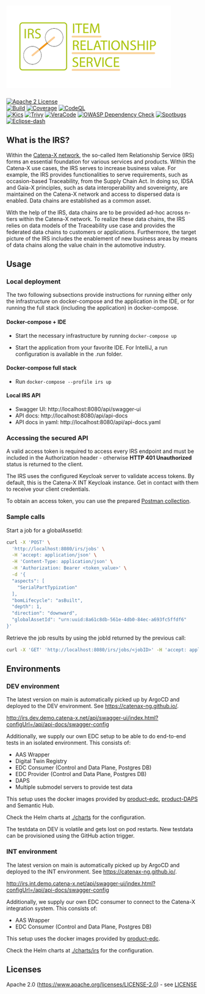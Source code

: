 # ![Item Relationship Service (IRS)](logo.png)

[![Apache 2 License](https://img.shields.io/badge/License-Apache_2.0-blue.svg)](https://github.com/catenax-ng/product-item-relationship-service/blob/main/LICENSE)  
[![Build](https://github.com/catenax-ng/product-item-relationship-service/actions/workflows/irs-build.yml/badge.svg)](https://github.com/catenax-ng/product-item-relationship-service/actions/workflows/irs-build.yml)
[![Coverage](https://sonarcloud.io/api/project_badges/measure?project=catenax-ng_product-item-relationship-service&metric=coverage)](https://sonarcloud.io/summary/new_code?id=catenax-ng_product-item-relationship-service)
[![CodeQL](https://github.com/catenax-ng/product-item-relationship-service/actions/workflows/codeql.yml/badge.svg)](https://github.com/catenax-ng/product-item-relationship-service/actions/workflows/codeql.yml)  
[![Kics](https://github.com/catenax-ng/product-item-relationship-service/actions/workflows/kics.yml/badge.svg)](https://github.com/catenax-ng/product-item-relationship-service/actions/workflows/kics.yml)
[![Trivy](https://github.com/catenax-ng/product-item-relationship-service/actions/workflows/trivy.yml/badge.svg)](https://github.com/catenax-ng/product-item-relationship-service/actions/workflows/trivy.yml)
[![VeraCode](https://github.com/catenax-ng/product-item-relationship-service/actions/workflows/veracode.yaml/badge.svg)](https://github.com/catenax-ng/product-item-relationship-service/actions/workflows/veracode.yaml)
[![OWASP Dependency Check](https://github.com/catenax-ng/product-item-relationship-service/actions/workflows/owasp.yml/badge.svg)](https://github.com/catenax-ng/product-item-relationship-service/actions/workflows/owasp.yml)
[![Spotbugs](https://github.com/catenax-ng/product-item-relationship-service/actions/workflows/spotbugs.yml/badge.svg)](https://github.com/catenax-ng/product-item-relationship-service/actions/workflows/spotbugs.yml)
[![Eclipse-dash](https://github.com/catenax-ng/product-item-relationship-service/actions/workflows/eclipse-dash.yml/badge.svg)](https://github.com/catenax-ng/product-item-relationship-service/actions/workflows/eclipse-dash.yml)
   

## What is the IRS?

Within the [Catena-X network](https://catena-x.net/), the so-called Item Relationship Service (IRS) forms an essential 
foundation for various services and products. Within the Catena-X use cases, the IRS serves to increase business value.
For example, the IRS provides functionalities to serve requirements, such as occasion-based Traceability, 
from the Supply Chain Act. In doing so, IDSA and Gaia-X principles, such as data interoperability and sovereignty, are 
maintained on the Catena-X network and access to dispersed data is enabled. Data chains are established as a common asset.

With the help of the IRS, data chains are to be provided ad-hoc across n-tiers within the Catena-X network. 
To realize these data chains, the IRS relies on data models of the Traceability use case and provides the federated 
data chains to customers or applications. Furthermore, the target picture of the IRS includes the enablement of new 
business areas by means of data chains along the value chain in the automotive industry.

## Usage

### Local deployment

The two following subsections provide instructions for running either only the infrastructure on docker-compose and the application in the IDE, or for running the full stack (including the application) in docker-compose.

#### Docker-compose + IDE

* Start the necessary infrastructure by running `docker-compose up`

* Start the application from your favorite IDE. For IntelliJ, a run configuration is available in the .run folder.

#### Docker-compose full stack

* Run `docker-compose --profile irs up`

#### Local IRS API

- Swagger UI: http://localhost:8080/api/swagger-ui
- API docs: http://localhost:8080/api/api-docs
- API docs in yaml:  http://localhost:8080/api/api-docs.yaml

### Accessing the secured API

A valid access token is required to access every IRS endpoint and must be included in the Authorization header - otherwise **HTTP 401 Unauthorized** status is returned to the client.

The IRS uses the configured Keycloak server to validate access tokens. By default, this is the Catena-X INT Keycloak instance. Get in contact with them to receive your client credentials.

To obtain an access token, you can use the prepared [Postman collection](./testing/IRS%20DEMO%20Collection.postman_collection.json). 

### Sample calls

Start a job for a globalAssetId:

```bash
curl -X 'POST' \
  'http://localhost:8080/irs/jobs' \
  -H 'accept: application/json' \
  -H 'Content-Type: application/json' \
  -H 'Authorization: Bearer <token_value>' \
  -d '{
  "aspects": [
    "SerialPartTypization"
  ],
  "bomLifecycle": "asBuilt",
  "depth": 1,
  "direction": "downward",
  "globalAssetId": "urn:uuid:8a61c8db-561e-4db0-84ec-a693fc5ffdf6"
}'
```

Retrieve the job results by using the jobId returned by the previous call:
```bash
curl -X 'GET' 'http://localhost:8080/irs/jobs/<jobID>' -H 'accept: application/json' -H 'Authorization: Bearer <token_value>'
```

## Environments
### DEV environment

The latest version on main is automatically picked up by ArgoCD and deployed to the DEV environment.
See https://catenax-ng.github.io/.

http://irs.dev.demo.catena-x.net/api/swagger-ui/index.html?configUrl=/api/api-docs/swagger-config

Additionally, we supply our own EDC setup to be able to do end-to-end tests in an isolated environment.
This consists of:
 - AAS Wrapper
 - Digital Twin Registry
 - EDC Consumer (Control and Data Plane, Postgres DB)
 - EDC Provider (Control and Data Plane, Postgres DB)
 - DAPS
 - Multiple submodel servers to provide test data

This setup uses the docker images provided by [product-edc](https://github.com/catenax-ng/product-edc/), [product-DAPS](https://github.com/catenax-ng/product-DAPS) and Semantic Hub.

Check the Helm charts at [./charts](./charts) for the configuration.

The testdata on DEV is volatile and gets lost on pod restarts. New testdata can be provisioned using the GitHub action trigger.

### INT environment

The latest version on main is automatically picked up by ArgoCD and deployed to the INT environment.
See https://catenax-ng.github.io/.

http://irs.int.demo.catena-x.net/api/swagger-ui/index.html?configUrl=/api/api-docs/swagger-config

Additionally, we supply our own EDC consumer to connect to the Catena-X integration system.
This consists of:
- AAS Wrapper
- EDC Consumer (Control and Data Plane, Postgres DB)

This setup uses the docker images provided by [product-edc](https://github.com/catenax-ng/product-edc/).

Check the Helm charts at [./charts/irs](./charts/irs) for the configuration. 

## Licenses
Apache 2.0 (https://www.apache.org/licenses/LICENSE-2.0) - see [LICENSE](./LICENSE)
